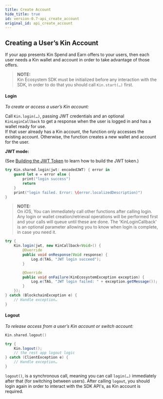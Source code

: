```yaml
---
title: Create Account
hide_title: true
id: version-0.7-api_create_account
original_id: api_create_account
---
```


## Creating a User’s Kin Account

If your app presents Kin Spend and Earn offers to your users, then each user needs a Kin wallet and account in order to take advantage of those offers.

> **NOTE:**  
> Kin Ecosystem SDK must be initialized before any interaction with the SDK, in order to do that you should call `Kin.start(…)` first.

#### Login
*To create or access a user’s Kin account:*

Call `Kin.login(…)`, passing JWT credentials and an optional `KinLoginCallback` to get a response when the user is logged in and has a wallet ready for use.</br>
If that user already has a Kin account, the function only accesses the existing account. Otherwise, the function creates a new wallet and account for the user.

**JWT mode:**

(See [Building the JWT Token](api_readme.md#generating-the-jwt-token) to learn how to build the JWT token.)

<!--DOCUSAURUS_CODE_TABS-->
<!--iOS-->
```swift
try Kin.shared.login(jwt: encodedJWT) { error in
    guard let e = error else {
        print("login success")
        return
    }
    print("login failed. Error: \(error.localizedDescription)")
}
```
> **NOTE:**  
> On iOS, You can immediately call other functions after calling login. Any login or wallet creation/retrieval operations will be performed first and your calls will queue until these are done. The 'KinLoginCallback' is an optional parameter allowing you to know when login is complete, in case you need it.

<!--Android-->
```java
try {
    Kin.login(jwt, new KinCallback<Void>() {
        @Override
        public void onResponse(Void response) {
            Log.d(TAG, "JWT login succeed");
        }

        @Override
        public void onFailure(KinEcosystemException exception) {
            Log.e(TAG, "JWT login failed: " + exception.getMessage());
        }
    });
} catch (BlockchainException e) {
    // Handle exception…
}
```
<!--END_DOCUSAURUS_CODE_TABS-->

#### Logout
*To release access from a user’s Kin account or switch account:*

<!--DOCUSAURUS_CODE_TABS-->
<!--iOS-->
```swift
Kin.shared.logout()
```
<!--Android-->
```java
try {
    Kin.logout();
    // the rest app logout logic
} catch (ClientException e) {
    // Handle exception…
}
```
<!--END_DOCUSAURUS_CODE_TABS-->
`logout()`, is a synchronous call, meaning you can call `login(…)` immediately after that (for switching between users).  After calling `logout`, you should login again in order to interact with the SDK API's, as Kin account is required.
